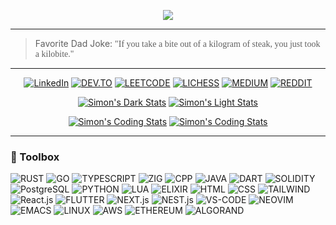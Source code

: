 <p align="center">
  <img src="https://github.com/ximon-x/Heavy/blob/main/Lightweight.gif" />
</p>

----

> Favorite Dad Joke: <span style="font-family:Papyrus">"If you take a bite out of a kilogram of steak, you just took a kilobite."</span>

----

<div align=center>

[![LinkedIn](https://img.shields.io/badge/linkedin-0A66C2?style=for-the-badge&logo=linkedin&logoColor=FFFFFF)](https://linkedin.com/in/ximon/)
[![DEV.TO](https://img.shields.io/badge/-Dev.to-0A0A0A?style=for-the-badge&logo=dev.to&logoColor=FFFFFF)](https://dev.to/simon_ximon/)
[![LEETCODE](https://img.shields.io/badge/-LeetCode-FFA116?style=for-the-badge&logo=leetcode&logoColor=FFFFFF)](https://www.leetcode.com/salvien-code)
[![LICHESS](https://img.shields.io/badge/-Lichess-FFFFFF?style=for-the-badge&logo=lichess&logoColor=000000)](https://lichess.org/@/Simon_ximon)
[![MEDIUM](https://img.shields.io/badge/-Medium-2962FF?style=for-the-badge&logo=medium&logoColor=FFFFFF)](https://simon-ximon.medium.com/)
[![REDDIT](https://img.shields.io/badge/-Reddit-FF4500?style=for-the-badge&logo=reddit&logoColor=FFFFFF)](https://www.reddit.com/user/simon_ximon/)


  
[![Simon's Dark Stats](https://ximon-readme-stats.vercel.app/api?username=ximon-x&theme=github_dark&card_width=495&hide_title=true&show_icons=true&rank_icon=github#gh-dark-mode-only)](https://github.com/ximon-x/github-readme-stats#gh-dark-mode-only)
[![Simon's Light Stats](https://ximon-readme-stats.vercel.app/api?username=ximon-x&theme=github_light&card_width=495&hide_title=true&show_icons=true&rank_icon=github#gh-light-mode-only)](https://github.com/ximon-x/github-readme-stats#gh-light-mode-only)

[![Simon's Coding Stats](https://ximon-readme-stats.vercel.app/api/wakatime?username=ximon&langs_count=5&theme=github_dark&hide_title=true&range=last_7_days#gh-dark-mode-only)](https://github.com/ximon-x/github-readme#gh-dark-mode-only)
[![Simon's Coding Stats](https://ximon-readme-stats.vercel.app/api/wakatime?username=ximon&langs_count=5&theme=github_light&hide_title=true&range=last_7_days#gh-light-mode-only)](https://github.com/ximon-x/github-readme#gh-light-mode-only)

</div>

----

### 🧰 Toolbox

![RUST](https://img.shields.io/badge/Rust-D3D3D3?style=flat&logo=rust&logoColor=000000)
![GO](https://img.shields.io/badge/Go-D3D3D3?style=flat&logo=go&logoColor=00ADD8)
![TYPESCRIPT](https://img.shields.io/badge/Typescript-D3D3D3?style=flat&logo=typescript&logoColor=3178C6)
![ZIG](https://img.shields.io/badge/Zig-D3D3D3?style=flat&logo=zig&logoColor=F7A41D)
![CPP](https://img.shields.io/badge/C++-D3D3D3?style=flat&logo=cplusplus&logoColor=00599C)
![JAVA](https://img.shields.io/badge/Java-D3D3D3?style=flat&logo=openjdk&logoColor=437291)
![DART](https://img.shields.io/badge/Dart-D3D3D3?style=flat&logo=dart&logoColor=0175C2)
![SOLIDITY](https://img.shields.io/badge/Solidity-D3D3D3?style=flat&logo=solidity&logoColor=363636)
![PostgreSQL](https://img.shields.io/badge/PostgreSQL-D3D3D3?style=flat&logo=postgresql&logoColor=4169E1)
![PYTHON](https://img.shields.io/badge/Python-D3D3D3?style=flat&logo=python&logoColor=3776AB)
![LUA](https://img.shields.io/badge/Lua-D3D3D3?style=flat&logo=lua&logoColor=2C2D72)
![ELIXIR](https://img.shields.io/badge/Elixir-D3D3D3?style=flat&logo=elixir&logoColor=4B275F)
![HTML](https://img.shields.io/badge/HTML-D3D3D3?style=flat&logo=html5&logoColor=E34F26)
![CSS](https://img.shields.io/badge/CSS-D3D3D3?style=flat&logo=css3&logoColor=1572B6)
![TAILWIND](https://img.shields.io/badge/Tailwind-D3D3D3?style=flat&logo=tailwindcss&logoColor=06B6D4)
![React.js](https://img.shields.io/badge/React-D3D3D3?style=flat&logo=react&logoColor=61DAFB)
![FLUTTER](https://img.shields.io/badge/Flutter-D3D3D3?style=flat&logo=flutter&logoColor=02569B)
![NEXT.js](https://img.shields.io/badge/Next.js-D3D3D3?style=flat&logo=next.js&logoColor=000000)
![NEST.js](https://img.shields.io/badge/Nest.js-D3D3D3?style=flat&logo=nestJs&logoColor=E0234E)
![VS-CODE](https://img.shields.io/badge/VS%20Code-D3D3D3?style=flat&logo=visualstudiocode&logoColor=007ACC)
![NEOVIM](https://img.shields.io/badge/Neovim-D3D3D3?style=flat&logo=neovim&logoColor=57A143)
![EMACS](https://img.shields.io/badge/Emacs-D3D3D3?style=flat&logo=gnuemacs&logoColor=7F5AB6)
![LINUX](https://img.shields.io/badge/Linux-D3D3D3?style=flat&logo=linux&logoColor=FCC624)
![AWS](https://img.shields.io/badge/AWS-D3D3D3?style=flat&logo=amazonaws&logoColor=232F3E)
![ETHEREUM](https://img.shields.io/badge/Ethereum-D3D3D3?style=flat&logo=ethereum&logoColor=3C3C3D)
![ALGORAND](https://img.shields.io/badge/Algorand-D3D3D3?style=flat&logo=algorand&logoColor=000000)

